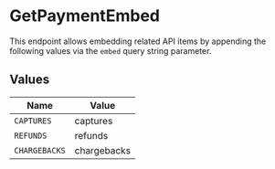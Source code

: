 # GetPaymentEmbed

This endpoint allows embedding related API items by appending the
following values via the `embed` query string parameter.


## Values

| Name          | Value         |
| ------------- | ------------- |
| `CAPTURES`    | captures      |
| `REFUNDS`     | refunds       |
| `CHARGEBACKS` | chargebacks   |